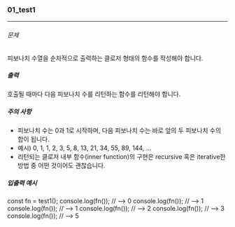 ### 01_test1

---

###### 문제

피보나치 수열을 순차적으로 출력하는 클로저 형태의 함수를 작성해야 합니다.

##### 출력

호출될 때마다 다음 피보나치 수를 리턴하는 함수를 리턴해야 합니다.

##### 주의 사항

- 피보나치 수는 0과 1로 시작하며, 다음 피보나치 수는 바로 앞의 두 피보나치 수의 합이 됩니다.
- 예시) 0, 1, 1, 2, 3, 5, 8, 13, 21, 34, 55, 89, 144, ...
- 리턴되는 클로저 내부 함수(inner function)의 구현은 recursive 혹은 iterative한 방법 중 어떤 것이어도 괜찮습니다.

##### 입출력 예시

const fn = test1();
console.log(fn()); // --> 0
console.log(fn()); // --> 1
console.log(fn()); // --> 1
console.log(fn()); // --> 2
console.log(fn()); // --> 3
console.log(fn()); // --> 5
